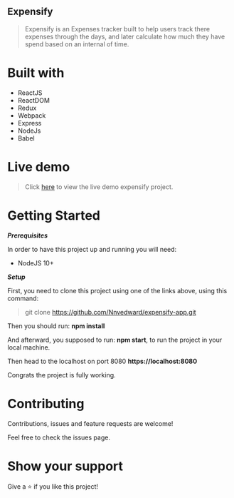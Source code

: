 ## Expensify
> Expensify is an Expenses tracker built to help users track there expenses through the days, and later calculate how much they have spend based on an internal of time.

# Built with
* ReactJS
* ReactDOM
* Redux
* Webpack
* Express
* NodeJs
* Babel

# Live demo
> Click [here](https://nnv-expensify-app.herokuapp.com "Expensify") to view the live demo expensify project.

# Getting Started

***Prerequisites***

In order to have this project up and running you will need:

* NodeJS 10+

***Setup***  

First, you need to clone this project using one of the links above, using this command:

> git clone https://github.com/Nnvedward/expensify-app.git

Then you should run: **npm install**

And afterward, you supposed to run: **npm start**, to run the project in your local machine.

Then head to the localhost on port 8080 **https://localhost:8080**

Congrats the project is fully working.

# Contributing
Contributions, issues and feature requests are welcome!

Feel free to check the issues page.

# Show your support
Give a ⭐️ if you like this project!

